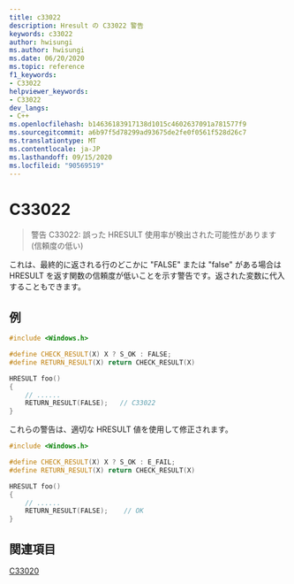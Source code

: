 ```yaml
---
title: c33022
description: Hresult の C33022 警告
keywords: c33022
author: hwisungi
ms.author: hwisungi
ms.date: 06/20/2020
ms.topic: reference
f1_keywords:
- C33022
helpviewer_keywords:
- C33022
dev_langs:
- C++
ms.openlocfilehash: b14636183917138d1015c4602637091a781577f9
ms.sourcegitcommit: a6b97f5d78299ad93675de2fe0f0561f528d26c7
ms.translationtype: MT
ms.contentlocale: ja-JP
ms.lasthandoff: 09/15/2020
ms.locfileid: "90569519"
---
```

# <a name="c33022"></a>C33022

> 警告 C33022: 誤った HRESULT 使用率が検出された可能性があります (信頼度の低い)

これは、最終的に返される行のどこかに "FALSE" または "false" がある場合は HRESULT を返す関数の信頼度が低いことを示す警告です。返された変数に代入することもできます。

## <a name="example"></a>例

```cpp
#include <Windows.h>

#define CHECK_RESULT(X) X ? S_OK : FALSE;
#define RETURN_RESULT(X) return CHECK_RESULT(X)

HRESULT foo()
{
    // ......
    RETURN_RESULT(FALSE);   // C33022
}
```

これらの警告は、適切な HRESULT 値を使用して修正されます。
```cpp
#include <Windows.h>

#define CHECK_RESULT(X) X ? S_OK : E_FAIL;
#define RETURN_RESULT(X) return CHECK_RESULT(X)

HRESULT foo()
{
    // ......
    RETURN_RESULT(FALSE);    // OK
}
```

## <a name="see-also"></a>関連項目

[C33020](/cpp/code-quality/c33020)
